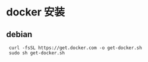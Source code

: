 # docker 安装

## debian

```shell
 curl -fsSL https://get.docker.com -o get-docker.sh
 sudo sh get-docker.sh
```
